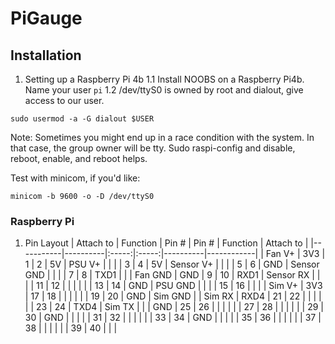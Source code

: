 # PiGauge

## Installation
1. Setting up a Raspberry Pi 4b
1.1 Install NOOBS on a Raspberry Pi4b. Name your user `pi`
1.2 /dev/ttyS0 is owned by root and dialout, give access to our user.
  ```
  sudo usermod -a -G dialout $USER
  ```
  Note: Sometimes you might end up in a race condition with the system. In that case, the group owner will be tty. Sudo raspi-config and disable, reboot, enable, and reboot helps.
  
  Test with minicom, if you'd like:
  ```
  minicom -b 9600 -o -D /dev/ttyS0
  ```


### Raspberry Pi
1. Pin Layout
| Attach to | Function | Pin # | Pin # | Function | Attach to  |
|-----------|----------|:-----:|:-----:|----------|------------|
| Fan V+    | 3V3      |   1   |   2   | 5V       | PSU V+     |
|           |          |   3   |   4   | 5V       | Sensor V+  |
|           |          |   5   |   6   | GND      | Sensor GND |
|           |          |   7   |   8   | TXD1     |            |
| Fan GND   | GND      |   9   |   10  | RXD1     | Sensor RX  |
|           |          |   11  |   12  |          |            |
|           |          |   13  |   14  | GND      | PSU GND    |
|           |          |   15  |   16  |          |            |
| Sim V+    | 3V3      |   17  |   18  |          |            |
|           |          |   19  |   20  | GND      | Sim GND    |
| Sim RX    | RXD4     |   21  |   22  |          |            |
|           |          |   23  |   24  | TXD4     | Sim TX     |
|           | GND      |   25  |   26  |          |            |
|           |          |   27  |   28  |          |            |
|           |          |   29  |   30  | GND      |            |
|           |          |   31  |   32  |          |            |
|           |          |   33  |   34  | GND      |            |
|           |          |   35  |   36  |          |            |
|           |          |   37  |   38  |          |            |
|           |          |   39  |   40  |          |            |
